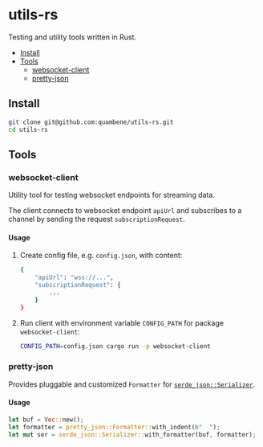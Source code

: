 <!-- markdownlint-disable MD024 -->

# utils-rs

Testing and utility tools written in Rust.

- [Install](#install)
- [Tools](#tools)
  - [websocket-client](#websocket-client)
  - [pretty-json](#pretty-json)

## Install

``` bash
git clone git@github.com:quambene/utils-rs.git
cd utils-rs
```

## Tools

### websocket-client

Utility tool for testing websocket endpoints for streaming data.

The client connects to websocket endpoint `apiUrl` and subscribes to a channel by sending the request `subscriptionRequest`.

#### Usage

1. Create config file, e.g. `config.json`, with content:

    ``` bash
    {
        "apiUrl": "wss://...",
        "subscriptionRequest": {
            ...
        }
    }
    ```

2. Run client with environment variable `CONFIG_PATH` for package `websocket-client`:

    ``` bash
    CONFIG_PATH=config.json cargo run -p websocket-client
    ```

### pretty-json

Provides pluggable and customized `Formatter` for [`serde_json::Serializer`](https://docs.rs/serde_json/latest/serde_json/struct.Serializer.html).

#### Usage

``` rust
let buf = Vec::new();
let formatter = pretty_json::Formatter::with_indent(b"  ");
let mut ser = serde_json::Serializer::with_formatter(buf, formatter);
```
